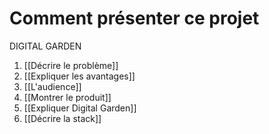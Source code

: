 # Comment présenter ce projet

DIGITAL GARDEN

1. [[Décrire le problème]]
2. [[Expliquer les avantages]]
3. [[L'audience]]
4. [[Montrer le produit]]
5. [[Expliquer Digital Garden]]
6. [[Décrire la stack]]
